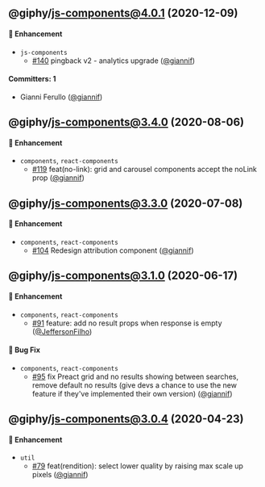 ## @giphy/js-components@4.0.1 (2020-12-09)

#### :rocket: Enhancement

-   `js-components`
    -   [#140](https://github.com/Giphy/giphy-js/pull/140) pingback v2 - analytics upgrade ([@giannif](https://github.com/giannif))

#### Committers: 1

-   Gianni Ferullo ([@giannif](https://github.com/giannif))

## @giphy/js-components@3.4.0 (2020-08-06)

#### :rocket: Enhancement

-   `components`, `react-components`
    -   [#119](https://github.com/Giphy/giphy-js/pull/119) feat(no-link): grid and carousel components accept the noLink prop ([@giannif](https://github.com/giannif))

## @giphy/js-components@3.3.0 (2020-07-08)

#### :rocket: Enhancement

-   `components`, `react-components`
    -   [#104](https://github.com/Giphy/giphy-js/pull/104) Redesign attribution component ([@giannif](https://github.com/giannif))

## @giphy/js-components@3.1.0 (2020-06-17)

#### :rocket: Enhancement

-   `components`, `react-components`
    -   [#91](https://github.com/Giphy/giphy-js/pull/91) feature: add no result props when response is empty ([@JeffersonFilho](https://github.com/JeffersonFilho))

#### :bug: Bug Fix

-   `components`, `react-components`
    -   [#95](https://github.com/Giphy/giphy-js/pull/95) fix Preact grid and no results showing between searches, remove default no results (give devs a chance to use the new feature if they've implemented their own version) ([@giannif](https://github.com/giannif))

## @giphy/js-components@3.0.4 (2020-04-23)

#### :rocket: Enhancement

-   `util`
    -   [#79](https://github.com/Giphy/giphy-js/pull/79) feat(rendition): select lower quality by raising max scale up pixels ([@giannif](https://github.com/giannif))
